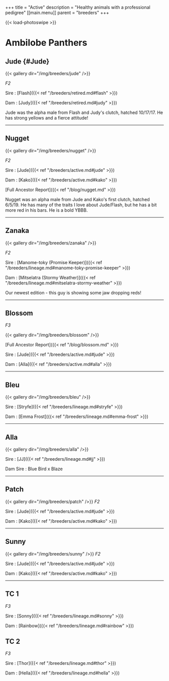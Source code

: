 +++
title = "Active"
description = "Healthy animals with a professional pedigree"
[[main.menu]]
  parent = "breeders"
+++

{{< load-photoswipe >}}

# Ambilobe Panthers

## Jude {#Jude}

{{< gallery dir="/img/breeders/jude" />}}

*F2*

Sire
: [Flash]({{< ref "/breeders/retired.md#flash" >}})

Dam
: [Judy]({{< ref "/breeders/retired.md#judy" >}})

Jude was the alpha male from Flash and Judy's clutch, hatched 10/17/17. He has strong yellows and a fierce attitude!

---

## Nugget

{{< gallery dir="/img/breeders/nugget" />}}

*F2*

Sire
: [Jude]({{< ref "/breeders/active.md#jude" >}})

Dam
: [Kako]({{< ref "/breeders/active.md#kako" >}})

[Full Ancestor Report]({{< ref "/blog/nugget.md" >}})

Nugget was an alpha male from Jude and Kako's first clutch, hatched 6/5/19. He has many of the traits I love about Jude/Flash, but he has a bit more red in his bars. He is a bold YBBB.

---

## Zanaka

{{< gallery dir="/img/breeders/zanaka" />}}

*F2*

Sire
: [Manome-toky (Promise Keeper)]({{< ref "/breeders/lineage.md#manome-toky-promise-keeper" >}})

Dam
: [Mitselatra (Stormy Weather)]({{< ref "/breeders/lineage.md#mitselatra-stormy-weather" >}})

Our newest edition - this guy is showing some jaw dropping reds!

---

## Blossom
*F3*

{{< gallery dir="/img/breeders/blossom" />}}

[Full Ancestor Report]({{< ref "/blog/blossom.md" >}})

Sire
: [Jude]({{< ref "/breeders/active.md#jude" >}})

Dam
: [Alla]({{< ref "/breeders/active.md#alla" >}})



---

## Bleu

{{< gallery dir="/img/breeders/bleu" />}}

Sire
: [Stryfe]({{< ref "/breeders/lineage.md#stryfe" >}})

Dam
: [Emma Frost]({{< ref "/breeders/lineage.md#emma-frost" >}})

---

## Alla

{{< gallery dir="/img/breeders/alla" />}}

Sire
: [JJ]({{< ref "/breeders/lineage.md#jj" >}})

Dam Sire
: Blue Bird x Blaze

---

## Patch

{{< gallery dir="/img/breeders/patch" />}}
*F2*

Sire
: [Jude]({{< ref "/breeders/active.md#jude" >}})

Dam
: [Kako]({{< ref "/breeders/active.md#kako" >}})

---

## Sunny

{{< gallery dir="/img/breeders/sunny" />}}
*F2*

Sire
: [Jude]({{< ref "/breeders/active.md#jude" >}})

Dam
: [Kako]({{< ref "/breeders/active.md#kako" >}})

---



## TC 1
*F3*

Sire
: [Sonny]({{< ref "/breeders/lineage.md#sonny" >}})

Dam
: [Rainbow]({{< ref "/breeders/lineage.md#rainbow" >}})


## TC 2
*F3*

Sire
: [Thor]({{< ref "/breeders/lineage.md#thor" >}})

Dam
: [Hella]({{< ref "/breeders/lineage.md#hella" >}})